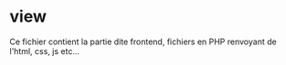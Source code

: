 # view
Ce fichier contient la partie dite frontend, fichiers en PHP renvoyant de l'html, css, js etc...